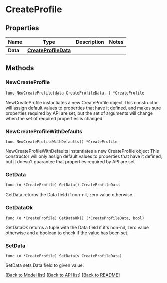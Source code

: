 # CreateProfile

## Properties

Name | Type | Description | Notes
------------ | ------------- | ------------- | -------------
**Data** | [**CreateProfileData**](CreateProfileData.md) |  | 

## Methods

### NewCreateProfile

`func NewCreateProfile(data CreateProfileData, ) *CreateProfile`

NewCreateProfile instantiates a new CreateProfile object
This constructor will assign default values to properties that have it defined,
and makes sure properties required by API are set, but the set of arguments
will change when the set of required properties is changed

### NewCreateProfileWithDefaults

`func NewCreateProfileWithDefaults() *CreateProfile`

NewCreateProfileWithDefaults instantiates a new CreateProfile object
This constructor will only assign default values to properties that have it defined,
but it doesn't guarantee that properties required by API are set

### GetData

`func (o *CreateProfile) GetData() CreateProfileData`

GetData returns the Data field if non-nil, zero value otherwise.

### GetDataOk

`func (o *CreateProfile) GetDataOk() (*CreateProfileData, bool)`

GetDataOk returns a tuple with the Data field if it's non-nil, zero value otherwise
and a boolean to check if the value has been set.

### SetData

`func (o *CreateProfile) SetData(v CreateProfileData)`

SetData sets Data field to given value.



[[Back to Model list]](../README.md#documentation-for-models) [[Back to API list]](../README.md#documentation-for-api-endpoints) [[Back to README]](../README.md)


